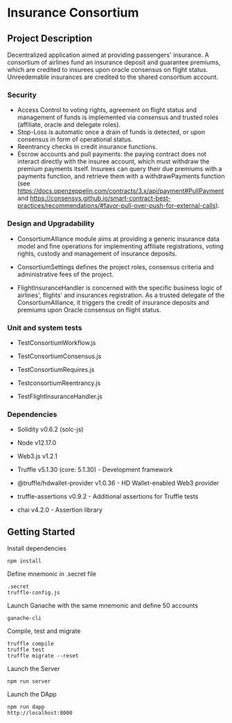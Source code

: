 # Insurance Consortium

## Project Description

Decentralized application aimed at providing passengers' insurance. A consortium of airlines fund an insurance deposit and guarantee premiums, which are credited to insurees upon oracle consensus on flight status. Unreedemable insurances are credited to the shared consortium account.

### Security

- Access Control to voting rights, agreement on flight status and management of funds is implemented via consensus and trusted roles (affiliate, oracle and delegate roles).
- Stop-Loss is automatic once a drain of funds is detected, or upon consensus in form of operational status.
- Reentrancy checks in credit insurance functions.
- Escrow accounts and pull payments: the paying contract does not interact directly with the insuree account, which must withdraw the premium payments itself. Insurees can query their due premiums with a payments function, and retrieve them with a withdrawPayments function (see https://docs.openzeppelin.com/contracts/3.x/api/payment#PullPayment and https://consensys.github.io/smart-contract-best-practices/recommendations/#favor-pull-over-push-for-external-calls).

### Design and Upgradability

- ConsortiumAlliance module aims at providing a generic insurance data model and fine operations for implementing affiliate registrations, voting rights, custody and management of insurance deposits.

- ConsortiumSettings defines the project roles, consensus criteria and administrative fees of the project.

- FlightInsuranceHandler is concerned with the specific business logic of airlines', flights' and insurances registration. As a trusted delegate of the ConsortiumAlliance, it triggers the credit of insurance deposits and premiums upon Oracle consensus on flight status.

### Unit and system tests

- TestConsortiumWorkflow.js
- TestConsortiumConsensus.js
- TestConsortiumRequires.js
- TestconsortiumReentrancy.js

- TestFlightInsuranceHandler.js

### Dependencies

- Solidity v0.6.2 (solc-js)
- Node v12.17.0
- Web3.js v1.2.1

- Truffle v5.1.30 (core: 5.1.30) - Development framework
- @truffle/hdwallet-provider v1.0.36 - HD Wallet-enabled Web3 provider
- truffle-assertions v0.9.2 - Additional assertions for Truffle tests
- chai v4.2.0 - Assertion library

## Getting Started

Install dependencies

```
npm install
```

Define mnemonic in .secret file

```
.secret
truffle-config.js
```

Launch Ganache with the same mnemonic and define 50 accounts

```
ganache-cli
```

Compile, test and migrate

```
truffle compile
truffle test
truffle migrate --reset
```

Launch the Server

```
npm run server

```

Launch the DApp

```
npm run dapp
http://localhost:8000

```
